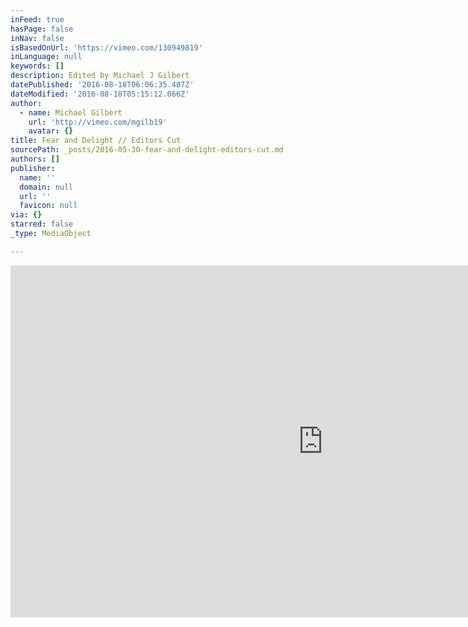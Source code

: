 ```yaml
---
inFeed: true
hasPage: false
inNav: false
isBasedOnUrl: 'https://vimeo.com/130949819'
inLanguage: null
keywords: []
description: Edited by Michael J Gilbert
datePublished: '2016-08-18T06:06:35.487Z'
dateModified: '2016-08-18T05:15:12.066Z'
author:
  - name: Michael Gilbert
    url: 'http://vimeo.com/mgilb19'
    avatar: {}
title: Fear and Delight // Editors Cut
sourcePath: _posts/2016-05-30-fear-and-delight-editors-cut.md
authors: []
publisher:
  name: ''
  domain: null
  url: ''
  favicon: null
via: {}
starred: false
_type: MediaObject

---
```

<iframe src="https://cdn.embedly.com/widgets/media.html?src=https%3A%2F%2Fplayer.vimeo.com%2Fvideo%2F130949819&amp;url=https%3A%2F%2Fvimeo.com%2F130949819&amp;image=http%3A%2F%2Fi.vimeocdn.com%2Fvideo%2F523004684_1280.jpg&amp;key=b7d04c9b404c499eba89ee7072e1c4f7&amp;type=text%2Fhtml&amp;schema=vimeo" width="1000" height="563" scrolling="no" frameborder="0" allowfullscreen="" style=""></iframe>